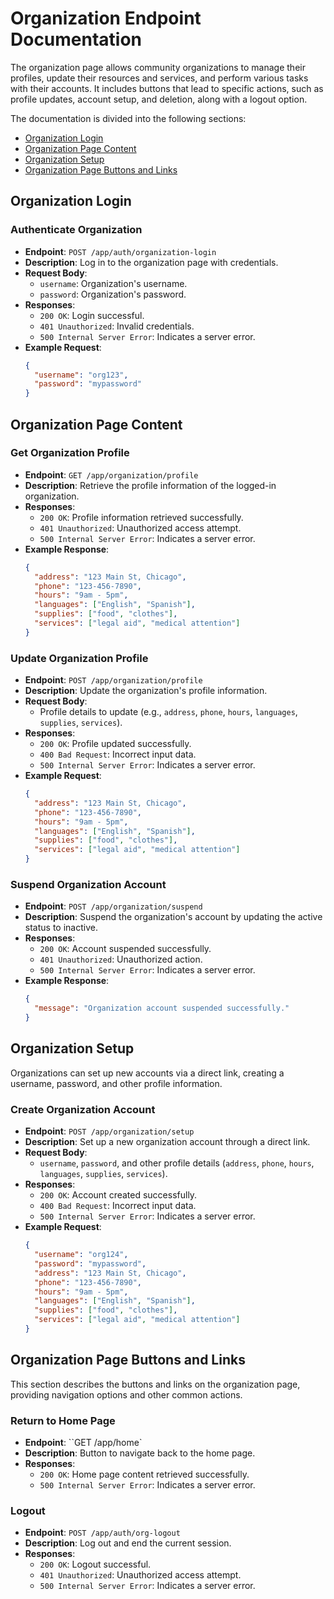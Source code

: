 # Organization Endpoint Documentation

The organization page allows community organizations to manage their profiles, update their resources and services, and perform various tasks with their accounts. It includes buttons that lead to specific actions, such as profile updates, account setup, and deletion, along with a logout option.

The documentation is divided into the following sections:
- [Organization Login](#organization-login)
- [Organization Page Content](#organization-page-content)
- [Organization Setup](#organization-setup)
- [Organization Page Buttons and Links](#organization-page-buttons-and-links)

## Organization Login
### Authenticate Organization
- **Endpoint**: `POST /app/auth/organization-login`
- **Description**: Log in to the organization page with credentials.
- **Request Body**:
  - `username`: Organization's username.
  - `password`: Organization's password.
- **Responses**:
  - `200 OK`: Login successful.
  - `401 Unauthorized`: Invalid credentials.
  - `500 Internal Server Error`: Indicates a server error.
- **Example Request**:
  ```json
  {
    "username": "org123",
    "password": "mypassword"
  }
  ```

## Organization Page Content
### Get Organization Profile
- **Endpoint**: `GET /app/organization/profile`
- **Description**: Retrieve the profile information of the logged-in organization.
- **Responses**:
  - `200 OK`: Profile information retrieved successfully.
  - `401 Unauthorized`: Unauthorized access attempt.
  - `500 Internal Server Error`: Indicates a server error.
- **Example Response**:
  ```json
  {
    "address": "123 Main St, Chicago",
    "phone": "123-456-7890",
    "hours": "9am - 5pm",
    "languages": ["English", "Spanish"],
    "supplies": ["food", "clothes"],
    "services": ["legal aid", "medical attention"]
  }
  ```

### Update Organization Profile
- **Endpoint**: `POST /app/organization/profile`
- **Description**: Update the organization's profile information.
- **Request Body**:
  - Profile details to update (e.g., `address`, `phone`, `hours`, `languages`, `supplies`, `services`).
- **Responses**:
  - `200 OK`: Profile updated successfully.
  - `400 Bad Request`: Incorrect input data.
  - `500 Internal Server Error`: Indicates a server error.
- **Example Request**:
  ```json
  {
    "address": "123 Main St, Chicago",
    "phone": "123-456-7890",
    "hours": "9am - 5pm",
    "languages": ["English", "Spanish"],
    "supplies": ["food", "clothes"],
    "services": ["legal aid", "medical attention"]
  }
  ```

### Suspend Organization Account
- **Endpoint**: `POST /app/organization/suspend`
- **Description**: Suspend the organization's account by updating the active status to inactive.
- **Responses**:
  - `200 OK`: Account suspended successfully.
  - `401 Unauthorized`: Unauthorized action.
  - `500 Internal Server Error`: Indicates a server error.
- **Example Response**:
  ```json
  {
    "message": "Organization account suspended successfully."
  }
  ```

## Organization Setup
Organizations can set up new accounts via a direct link, creating a username, password, and other profile information.

### Create Organization Account
- **Endpoint**: `POST /app/organization/setup`
- **Description**: Set up a new organization account through a direct link.
- **Request Body**:
  - `username`, `password`, and other profile details (`address`, `phone`, `hours`, `languages`, `supplies`, `services`).
- **Responses**:
  - `200 OK`: Account created successfully.
  - `400 Bad Request`: Incorrect input data.
  - `500 Internal Server Error`: Indicates a server error.
- **Example Request**:
  ```json
  {
    "username": "org124",
    "password": "mypassword",
    "address": "123 Main St, Chicago",
    "phone": "123-456-7890",
    "hours": "9am - 5pm",
    "languages": ["English", "Spanish"],
    "supplies": ["food", "clothes"],
    "services": ["legal aid", "medical attention"]
  }
  ```

## Organization Page Buttons and Links
This section describes the buttons and links on the organization page, providing navigation options and other common actions.

### Return to Home Page
- **Endpoint**: ``GET /app/home`
- **Description**:   Button to navigate back to the home page.
- **Responses**:
  - `200 OK`: Home page content retrieved successfully.
  - `500 Internal Server Error`: Indicates a server error.

### Logout
- **Endpoint**: `POST /app/auth/org-logout`
- **Description**:   Log out and end the current session.
- **Responses**:
    - `200 OK`: Logout successful.
    - `401 Unauthorized`: Unauthorized access attempt.
    - `500 Internal Server Error`: Indicates a server error.
